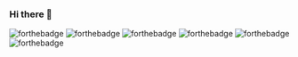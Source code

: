 ### Hi there 👋

<!--
**7yyo/7yyo** is a ✨ _special_ ✨ repository because its `README.md` (this file) appears on your GitHub profile.

Here are some ideas to get you started:

- 🔭 I’m currently working on pingcap
- 🌱 I’m currently learning tidb 
- 👯 I’m looking to collaborate on ...
- 🤔 I’m looking for help with ...
- 💬 Ask me about ...
- 📫 How to reach me: biugesmutmc@outlook.com
- 😄 Pronouns: ...
- ⚡ Fun fact: ...
-->
![forthebadge](https://img.shields.io/badge/%20-Java-orange)  ![forthebadge](https://img.shields.io/badge/%20-JavaScript-green)   ![forthebadge](https://img.shields.io/badge/%20-Ruby-red)   ![forthebadge](https://img.shields.io/badge/%20-Go-blue)   ![forthebadge](https://img.shields.io/badge/%20-Python-blueviolet)   ![forthebadge](https://img.shields.io/badge/%20-MySQL-success)  

